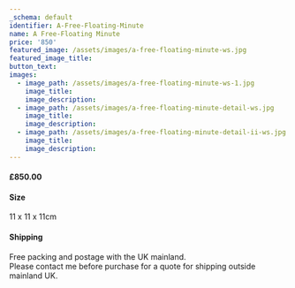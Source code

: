 ```yaml
---
_schema: default
identifier: A-Free-Floating-Minute
name: A Free-Floating Minute
price: '850'
featured_image: /assets/images/a-free-floating-minute-ws.jpg
featured_image_title:
button_text:
images:
  - image_path: /assets/images/a-free-floating-minute-ws-1.jpg
    image_title:
    image_description:
  - image_path: /assets/images/a-free-floating-minute-detail-ws.jpg
    image_title:
    image_description:
  - image_path: /assets/images/a-free-floating-minute-detail-ii-ws.jpg
    image_title:
    image_description:
---
```

#### £850.00

#### Size

11 x 11 x 11cm

#### Shipping

Free packing and postage with the UK mainland.<br>Please contact me before purchase for a quote for shipping outside mainland UK.
